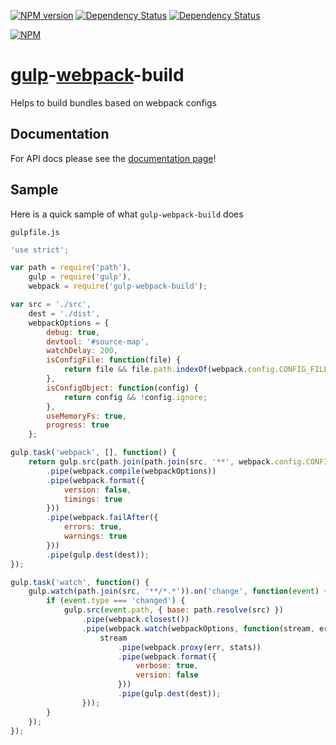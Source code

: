 [![NPM version](http://img.shields.io/npm/v/gulp-webpack-build.svg?style=flat)](https://www.npmjs.org/package/gulp-webpack-build) [![Dependency Status](https://david-dm.org/mdreizin/gulp-webpack-build.svg?style=flat)](https://david-dm.org/mdreizin/gulp-webpack-build) [![Dependency Status](https://david-dm.org/mdreizin/gulp-webpack-build/dev-status.svg?style=flat)](https://david-dm.org/mdreizin/gulp-webpack-build#info=devDependencies)

[![NPM](https://nodei.co/npm/gulp-webpack-build.png?downloads=true&stars=true)](https://nodei.co/npm/gulp-webpack-build/)

[gulp](https://github.com/gulpjs/gulp)-[webpack](https://github.com/webpack/webpack)-build
==========================================================================================

Helps to build bundles based on webpack configs

<h2 id="documentation">Documentation</h2>

For API docs please see the [documentation page](https://github.com/mdreizin/gulp-webpack-build/blob/master/docs/API.md)!

<h2 id="sample">Sample</h2>

Here is a quick sample of what `gulp-webpack-build` does

`gulpfile.js`

``` javascript
'use strict';

var path = require('path'),
    gulp = require('gulp'),
    webpack = require('gulp-webpack-build');

var src = './src',
    dest = './dist',
    webpackOptions = {
        debug: true,
        devtool: '#source-map',
        watchDelay: 200,
        isConfigFile: function(file) {
            return file && file.path.indexOf(webpack.config.CONFIG_FILENAME) >= 0;
        },
        isConfigObject: function(config) {
            return config && !config.ignore;
        },
        useMemoryFs: true,
        progress: true
    };

gulp.task('webpack', [], function() {
    return gulp.src(path.join(path.join(src, '**', webpack.config.CONFIG_FILENAME)), { base: path.resolve(src) })
        .pipe(webpack.compile(webpackOptions))
        .pipe(webpack.format({
            version: false,
            timings: true
        }))
        .pipe(webpack.failAfter({
            errors: true,
            warnings: true
        }))
        .pipe(gulp.dest(dest));
});

gulp.task('watch', function() {
    gulp.watch(path.join(src, '**/*.*')).on('change', function(event) {
        if (event.type === 'changed') {
            gulp.src(event.path, { base: path.resolve(src) })
                .pipe(webpack.closest())
                .pipe(webpack.watch(webpackOptions, function(stream, err, stats) {
                    stream
                        .pipe(webpack.proxy(err, stats))
                        .pipe(webpack.format({
                            verbose: true,
                            version: false
                        }))
                        .pipe(gulp.dest(dest));
                }));
        }
    });
});

```